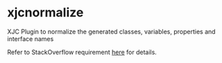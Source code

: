 xjcnormalize
============

XJC Plugin to normalize the generated classes, variables, properties and interface names

Refer to StackOverflow requirement [here](http://stackoverflow.com/questions/21606248/jaxb-convert-non-ascii-characters-to-ascii-characters/21780020#21780020) for details.
